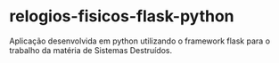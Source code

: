 # relogios-fisicos-flask-python
Aplicação desenvolvida em python utilizando o framework flask para o trabalho da matéria de Sistemas Destruídos.
